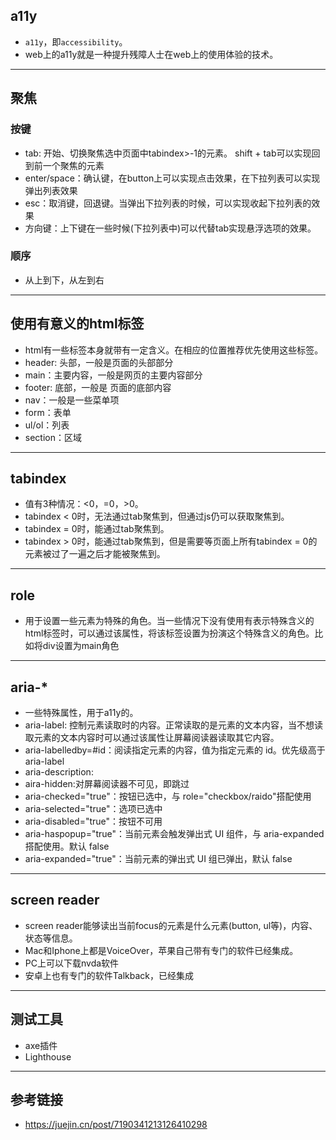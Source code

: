 ## a11y
- `a11y`，即`accessibility`。
- web上的a11y就是一种提升残障人士在web上的使用体验的技术。

---

## 聚焦
### 按键
- tab: 开始、切换聚焦选中页面中tabindex>-1的元素。 shift + tab可以实现回到前一个聚焦的元素
- enter/space：确认键，在button上可以实现点击效果，在下拉列表可以实现弹出列表效果
- esc：取消键，回退键。当弹出下拉列表的时候，可以实现收起下拉列表的效果
- 方向键：上下键在一些时候(下拉列表中)可以代替tab实现悬浮选项的效果。

### 顺序
- 从上到下，从左到右

---

## 使用有意义的html标签
- html有一些标签本身就带有一定含义。在相应的位置推荐优先使用这些标签。
- header: 头部，一般是页面的头部部分
- main：主要内容，一般是网页的主要内容部分
- footer: 底部，一般是 页面的底部内容
- nav：一般是一些菜单项
- form：表单
- ul/ol：列表
- section：区域

---

## tabindex
- 值有3种情况：<0，=0，>0。
- tabindex < 0时，无法通过tab聚焦到，但通过js仍可以获取聚焦到。
- tabindex = 0时，能通过tab聚焦到。
- tabindex > 0时，能通过tab聚焦到，但是需要等页面上所有tabindex = 0的元素被过了一遍之后才能被聚焦到。

---

## role
- 用于设置一些元素为特殊的角色。当一些情况下没有使用有表示特殊含义的html标签时，可以通过该属性，将该标签设置为扮演这个特殊含义的角色。比如将div设置为main角色

---

## aria-*
- 一些特殊属性，用于a11y的。
- aria-label: 控制元素读取时的内容。正常读取的是元素的文本内容，当不想读取元素的文本内容时可以通过该属性让屏幕阅读器读取其它内容。
- aria-labelledby=#id：阅读指定元素的内容，值为指定元素的 id。优先级高于 aria-label
- aria-description:
- aira-hidden:对屏幕阅读器不可见，即跳过
- aria-checked="true"：按钮已选中，与 role="checkbox/raido"搭配使用
- aria-selected="true"：选项已选中
- aria-disabled="true"：按钮不可用
- aria-haspopup="true"：当前元素会触发弹出式 UI 组件，与 aria-expanded 搭配使用。默认 false
- aria-expanded="true"：当前元素的弹出式 UI 组已弹出，默认 false

---

## screen reader
- screen reader能够读出当前focus的元素是什么元素(button, ul等)，内容、状态等信息。
- Mac和Iphone上都是VoiceOver，苹果自己带有专门的软件已经集成。
- PC上可以下载nvda软件
- 安卓上也有专门的软件Talkback，已经集成

---

## 测试工具
- axe插件
- Lighthouse

---

## 参考链接
- https://juejin.cn/post/7190341213126410298